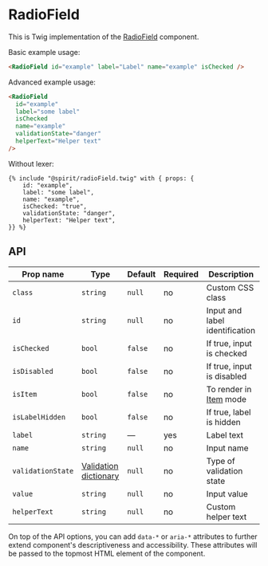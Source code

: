 # RadioField

This is Twig implementation of the [RadioField] component.

Basic example usage:

```html
<RadioField id="example" label="Label" name="example" isChecked />
```

Advanced example usage:

```html
<RadioField
  id="example"
  label="some label"
  isChecked
  name="example"
  validationState="danger"
  helperText="Helper text"
/>
```

Without lexer:

```twig
{% include "@spirit/radioField.twig" with { props: {
    id: "example",
    label: "some label",
    name: "example",
    isChecked: "true",
    validationState: "danger",
    helperText: "Helper text",
}} %}
```

## API

| Prop name         | Type                                           | Default | Required | Description                    |
| ----------------- | ---------------------------------------------- | ------- | -------- | ------------------------------ |
| `class`           | `string`                                       | `null`  | no       | Custom CSS class               |
| `id`              | `string`                                       | `null`  | no       | Input and label identification |
| `isChecked`       | `bool`                                         | `false` | no       | If true, input is checked      |
| `isDisabled`      | `bool`                                         | `false` | no       | If true, input is disabled     |
| `isItem`          | `bool`                                         | `false` | no       | To render in [Item][item] mode |
| `isLabelHidden`   | `bool`                                         | `false` | no       | If true, label is hidden       |
| `label`           | `string`                                       | —       | yes      | Label text                     |
| `name`            | `string`                                       | `null`  | no       | Input name                     |
| `validationState` | [Validation dictionary][dictionary-validation] | `null`  | no       | Type of validation state       |
| `value`           | `string`                                       | `null`  | no       | Input value                    |
| `helperText`      | `string`                                       | `null`  | no       | Custom helper text             |

On top of the API options, you can add `data-*` or `aria-*` attributes to
further extend component's descriptiveness and accessibility. These attributes
will be passed to the topmost HTML element of the component.

[radiofield]: https://github.com/lmc-eu/spirit-design-system/tree/main/packages/web/src/scss/components/RadioField
[item]: https://github.com/lmc-eu/spirit-design-system/blob/main/packages/web-twig/src/Resources/components/Item/README.md
[dictionary-validation]: https://github.com/lmc-eu/spirit-design-system/blob/main/docs/DICTIONARIES.md#validation

